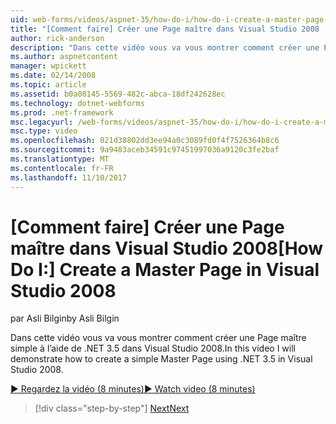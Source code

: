 ```yaml
---
uid: web-forms/videos/aspnet-35/how-do-i/how-do-i-create-a-master-page-in-visual-studio-2008
title: "[Comment faire] Créer une Page maître dans Visual Studio 2008 | Documents Microsoft"
author: rick-anderson
description: "Dans cette vidéo vous va vous montrer comment créer une Page maître simple à l’aide de .NET 3.5 dans Visual Studio 2008."
ms.author: aspnetcontent
manager: wpickett
ms.date: 02/14/2008
ms.topic: article
ms.assetid: b0a08145-5569-482c-abca-18df242628ec
ms.technology: dotnet-webforms
ms.prod: .net-framework
msc.legacyurl: /web-forms/videos/aspnet-35/how-do-i/how-do-i-create-a-master-page-in-visual-studio-2008
msc.type: video
ms.openlocfilehash: 021d38802dd3ee94a0c3089fd0f4f7526364b8c6
ms.sourcegitcommit: 9a9483aceb34591c97451997036a9120c3fe2baf
ms.translationtype: MT
ms.contentlocale: fr-FR
ms.lasthandoff: 11/10/2017
---
```

<a name="how-do-i-create-a-master-page-in-visual-studio-2008"></a><span data-ttu-id="2a42d-103">[Comment faire] Créer une Page maître dans Visual Studio 2008</span><span class="sxs-lookup"><span data-stu-id="2a42d-103">[How Do I:] Create a Master Page in Visual Studio 2008</span></span>
====================
<span data-ttu-id="2a42d-104">par Asli Bilgin</span><span class="sxs-lookup"><span data-stu-id="2a42d-104">by Asli Bilgin</span></span>

<span data-ttu-id="2a42d-105">Dans cette vidéo vous va vous montrer comment créer une Page maître simple à l’aide de .NET 3.5 dans Visual Studio 2008.</span><span class="sxs-lookup"><span data-stu-id="2a42d-105">In this video I will demonstrate how to create a simple Master Page using .NET 3.5 in Visual Studio 2008.</span></span>

[<span data-ttu-id="2a42d-106">&#9654; Regardez la vidéo (8 minutes)</span><span class="sxs-lookup"><span data-stu-id="2a42d-106">&#9654; Watch video (8 minutes)</span></span>](https://channel9.msdn.com/Blogs/ASP-NET-Site-Videos/how-do-i-create-a-master-page-in-visual-studio-2008)

>[!div class="step-by-step"]
[<span data-ttu-id="2a42d-107">Next</span><span class="sxs-lookup"><span data-stu-id="2a42d-107">Next</span></span>](how-do-i-create-nested-master-page-in-visual-studio-2008.md)
